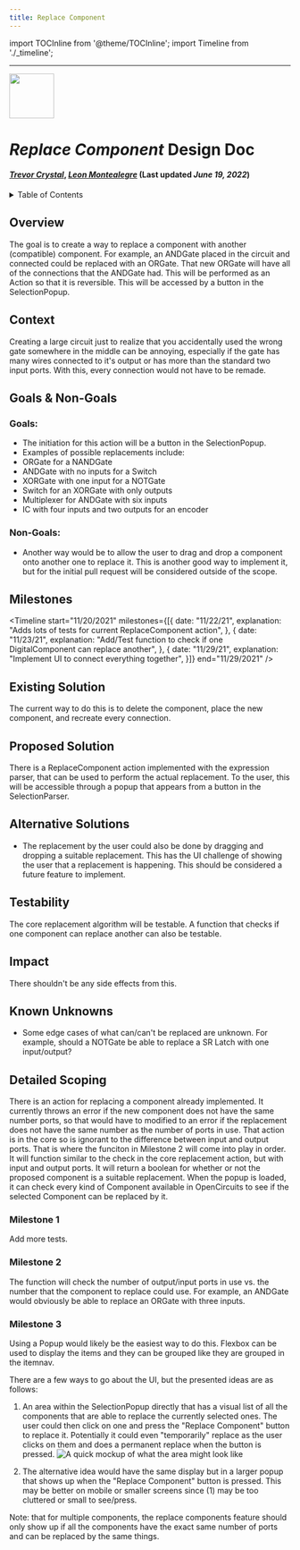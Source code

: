 ```yaml
---
title: Replace Component
---
```



import TOCInline from '@theme/TOCInline';
import Timeline from './_timeline';


---


<div style={{height: "80px", width: "100%"}}>
<img src="/img/icon.svg" width="80px" style={{float: "right"}} />
</div>


# *Replace Component* Design Doc
#### *[Trevor Crystal](https:/ithub.com/TGCrystal)*, *[Leon Montealegre](https://thub.com/LeonMontealegre)* (Last updated *June 19, 2022*)


<details>
    <summary>
        Table of Contents
    </summary>
    <TOCInline toc={toc} />
</details>


## Overview

The goal is to create a way to replace a component with another (compatible) component. For example, an ANDGate placed in the circuit and connected could be replaced with an ORGate. That new ORGate will have all of the connections that the ANDGate had. This will be performed as an Action so that it is reversible. This will be accessed by a button in the SelectionPopup.



## Context

Creating a large circuit just to realize that you accidentally used the wrong gate somewhere in the middle can be annoying, especially if the gate has many wires connected to it's output or has more than the standard two input ports. With this, every connection would not have to be remade.



## Goals & Non-Goals

### Goals:
- The initiation for this action will be a button in the SelectionPopup.
- Examples of possible replacements include:
- ORGate for a NANDGate
- ANDGate with no inputs for a Switch
- XORGate with one input for a NOTGate
- Switch for an XORGate with only outputs
- Multiplexer for ANDGate with six inputs
- IC with four inputs and two outputs for an encoder


### Non-Goals:
- Another way would be to allow the user to drag and drop a component onto another one to replace it. This is another good way to implement it, but for the initial pull request will be considered outside of the scope.



## Milestones

<Timeline 
    start="11/20/2021" 
    milestones={[{
        date: "11/22/21",
        explanation: "Adds lots of tests for current ReplaceComponent action",
    }, {
        date: "11/23/21",
        explanation: "Add/Test function to check if one DigitalComponent can replace another",
    }, {
        date: "11/29/21",
        explanation: "Implement UI to connect everything together",
    }]} 
    end="11/29/2021" />



## Existing Solution

The current way to do this is to delete the component, place the new component, and recreate every connection.



## Proposed Solution

There is a ReplaceComponent action implemented with the expression parser, that can be used to perform the actual replacement. To the user, this will be accessible through a popup that appears from a button in the SelectionParser.



## Alternative Solutions

- The replacement by the user could also be done by dragging and dropping a suitable replacement. This has the UI challenge of showing the user that a replacement is happening. This should be considered a future feature to implement.



## Testability

The core replacement algorithm will be testable. A function that checks if one component can replace another can also be testable.



## Impact

There shouldn't be any side effects from this.



## Known Unknowns

- Some edge cases of what can/can't be replaced are unknown. For example, should a NOTGate be able to replace a SR Latch with one input/output?



## Detailed Scoping

There is an action for replacing a component already implemented. It currently throws an error if the new component does not have the same number ports, so that would have to modified to an error if the replacement does not have the same number as the number of ports in use. That action is in the core so is ignorant to the difference between input and output ports. That is where the funciton in Milestone 2 will come into play in order. It will function similar to the check in the core replacement action, but with input and output ports. It will return a boolean for whether or not the proposed component is a suitable replacement. When the popup is loaded, it can check every kind of Component available in OpenCircuits to see if the selected Component can be replaced by it.


### Milestone 1

Add more tests.


### Milestone 2

The function will check the number of output/input ports in use vs. the number that the component to replace could use. For example, an ANDGate would obviously be able to replace an ORGate with three inputs.


### Milestone 3

Using a Popup would likely be the easiest way to do this. Flexbox can be used to display the items and they can be grouped like they are grouped in the itemnav.

There are a few ways to go about the UI, but the presented ideas are as follows:

1. An area within the SelectionPopup directly that has a visual list of all the components that are able to replace the currently selected ones. The user could then click on one and press the "Replace Component" button to replace it. Potentially it could even "temporarily" replace as the user clicks on them and does a permanent replace when the button is pressed.
![A quick mockup of what the area might look like](img/ReplaceComponent/ReplaceComponentIdea.jpg)

2. The alternative idea would have the same display but in a larger popup that shows up when the "Replace Component" button is pressed. This may be better on mobile or smaller screens since (1) may be too cluttered or small to see/press.

Note: that for multiple components, the replace components feature should only show up if all the components have the exact same number of ports and can be replaced by the same things.